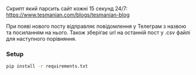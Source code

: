 Скрипт який парсить сайт кожні 15 секунд 24/7:
https://www.tesmanian.com/blogs/tesmanian-blog

При появі нового посту відправляє повідомлення у Телеграм з назвою та посиланням на нього.
Також зберігає url на останній пост у .csv файлі для наступного порівняння. 

### Setup
```bash
pip install -r requirements.txt
```

